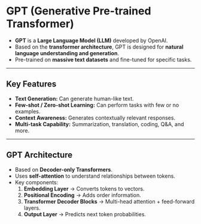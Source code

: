 # GPT (Generative Pre-trained Transformer)

- **GPT** is a **Large Language Model (LLM)** developed by OpenAI.  
- Based on the **transformer architecture**, GPT is designed for **natural language understanding and generation**.  
- Pre-trained on **massive text datasets** and fine-tuned for specific tasks.  

---

## Key Features

- **Text Generation:** Can generate human-like text.  
- **Few-shot / Zero-shot Learning:** Can perform tasks with few or no examples.  
- **Context Awareness:** Generates contextually relevant responses.  
- **Multi-task Capability:** Summarization, translation, coding, Q&A, and more.

---

## GPT Architecture

- Based on **Decoder-only Transformers**.  
- Uses **self-attention** to understand relationships between tokens.  
- Key components:  
  1. **Embedding Layer** → Converts tokens to vectors.  
  2. **Positional Encoding** → Adds order information.  
  3. **Transformer Decoder Blocks** → Multi-head attention + feed-forward layers.  
  4. **Output Layer** → Predicts next token probabilities.  
